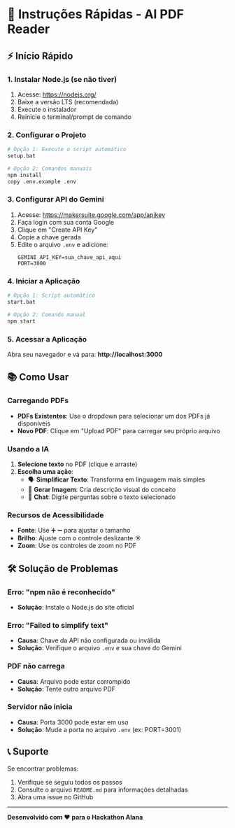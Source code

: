 # 🚀 Instruções Rápidas - AI PDF Reader

## ⚡ Início Rápido

### 1. Instalar Node.js (se não tiver)
1. Acesse: https://nodejs.org/
2. Baixe a versão LTS (recomendada)
3. Execute o instalador
4. Reinicie o terminal/prompt de comando

### 2. Configurar o Projeto
```bash
# Opção 1: Execute o script automático
setup.bat

# Opção 2: Comandos manuais
npm install
copy .env.example .env
```

### 3. Configurar API do Gemini
1. Acesse: https://makersuite.google.com/app/apikey
2. Faça login com sua conta Google
3. Clique em "Create API Key"
4. Copie a chave gerada
5. Edite o arquivo `.env` e adicione:
   ```
   GEMINI_API_KEY=sua_chave_api_aqui
   PORT=3000
   ```

### 4. Iniciar a Aplicação
```bash
# Opção 1: Script automático
start.bat

# Opção 2: Comando manual
npm start
```

### 5. Acessar a Aplicação
Abra seu navegador e vá para: **http://localhost:3000**

## 📚 Como Usar

### Carregando PDFs
- **PDFs Existentes**: Use o dropdown para selecionar um dos PDFs já disponíveis
- **Novo PDF**: Clique em "Upload PDF" para carregar seu próprio arquivo

### Usando a IA
1. **Selecione texto** no PDF (clique e arraste)
2. **Escolha uma ação**:
   - 🗣️ **Simplificar Texto**: Transforma em linguagem mais simples
   - 🎨 **Gerar Imagem**: Cria descrição visual do conceito
   - 💬 **Chat**: Digite perguntas sobre o texto selecionado

### Recursos de Acessibilidade
- **Fonte**: Use ➕ ➖ para ajustar o tamanho
- **Brilho**: Ajuste com o controle deslizante ☀️
- **Zoom**: Use os controles de zoom no PDF

## 🛠️ Solução de Problemas

### Erro: "npm não é reconhecido"
- **Solução**: Instale o Node.js do site oficial

### Erro: "Failed to simplify text"
- **Causa**: Chave da API não configurada ou inválida
- **Solução**: Verifique o arquivo `.env` e sua chave do Gemini

### PDF não carrega
- **Causa**: Arquivo pode estar corrompido
- **Solução**: Tente outro arquivo PDF

### Servidor não inicia
- **Causa**: Porta 3000 pode estar em uso
- **Solução**: Mude a porta no arquivo `.env` (ex: PORT=3001)

## 📞 Suporte

Se encontrar problemas:
1. Verifique se seguiu todos os passos
2. Consulte o arquivo `README.md` para informações detalhadas
3. Abra uma issue no GitHub

---
**Desenvolvido com ❤️ para o Hackathon Alana**
